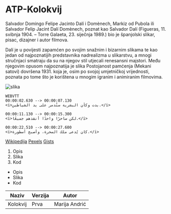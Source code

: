 # ATP-Kolokvij
Salvador Domingo Felipe Jacinto Dalí i Domènech, Markiz od Pubola ili Salvador Felip Jacint Dalí Domènech, poznat kao Salvador Dalí (Figueras, 11. svibnja 1904. – Torre Galaeta, 23. siječnja 1989.) bio je španjolski slikar, pisac, dizajner i autor filmova.

Dalí je u povijesti zapamćen po svojim snažnim i bizarnim slikama te kao jedan od najpoznatijih predstavnika nadrealizma u slikarstvu, a mnogi stručnjaci smatraju da su na njegov stil utjecali renesansni majstori. Među njegovim opusom najpoznatija je slika Postojanost pamćenja (Mekani satovi) dovršena 1931. koja je, osim po svojoj umjetničkoj vrijednosti, poznata po tome što je korištena u mnogim igranim i animiranim filmovima.

![slika](https://www.pexels.com/photo/a-stained-glass-window-in-a-church-with-a-sun-27856440/)

```
WEBVTT
00:00:02.630 --> 00:00:07.130
<i>بدت وكأن البشرية ستُدمر على يد الشياطين.</i>

00:00:11.130 --> 00:00:15.300
<i>لكن ساحرًا واحدًا أنقذهم جميعًا.</i>

00:00:22.510 --> 00:00:27.600
<i>كان يُدعى ملك السحرة، وأصبح أسطورة.</i>
```
[Wikipedija](https://hr.wikipedia.org/wiki/Glavna_stranica)
[Pexels](https://www.pexels.com/photo/a-stained-glass-window-in-a-church-with-a-sun-27856440/)
[Gists](https://gist.github.com/discover)

1. Opis
2. Slika
3. Kod

- Opis
- Slika
- Kod

| Naziv | Verzija | Autor |
|--------|--------|-----------|
| Kolokvij | Prva | Marija Andrić|
